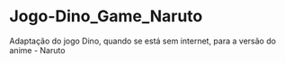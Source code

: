 # Jogo-Dino_Game_Naruto
Adaptação do jogo Dino, quando se está sem internet, para a versão do anime - Naruto
